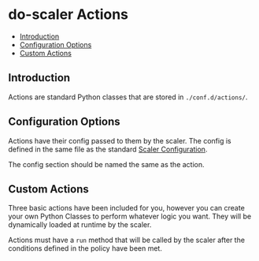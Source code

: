 # do-scaler Actions

* [Introduction](#introduction)
* [Configuration Options](#configuration-options)
* [Custom Actions](#custom-actions)

## Introduction ##

Actions are standard Python classes that are stored in `./conf.d/actions/`.

## Configuration Options ##

Actions have their config passed to them by the scaler.  The config is defined in the same file as the standard [Scaler Configuration](../).

The config section should be named the same as the action.

## Custom Actions ##

Three basic actions have been included for you, however you can create your own Python Classes to perform whatever logic you want.  They will be dynamically loaded at runtime by the scaler.

Actions must have a `run` method that will be called by the scaler after the conditions defined in the policy have been met.
